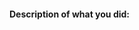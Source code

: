 <!--
Hello 👋 Thank you for submitting a pull request.

To help us merge your PR, make sure to follow the instructions below:

- Create or update the documentation. (Should be made against the documentation branch)
- Create or update the tests.
- Refer to the issue you are closing in the PR description - fix #issue
- Specify if the PR is in WIP (work in progress) state or ready to be merged

Please ensure you read through the Contributing Guide: https://github.com/strapi/strapi/blob/docs/contribguide/CONTRIBUTING.md
-->

#### Description of what you did:
